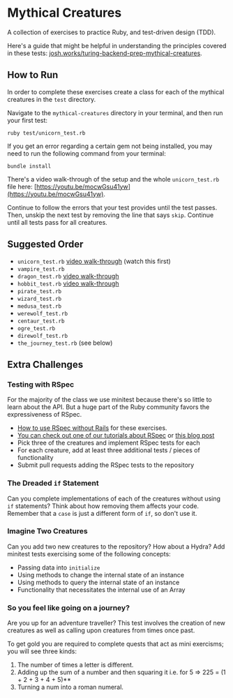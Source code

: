 # Mythical Creatures

A collection of exercises to practice Ruby, and test-driven design (TDD).

Here's a guide that might be helpful in understanding the principles covered in these tests: [josh.works/turing-backend-prep-mythical-creatures](https://josh.works/turing-backend-prep-mythical-creatures).

## How to Run

In order to complete these exercises create a class for each of the mythical creatures in the `test` directory.

Navigate to the `mythical-creatures` directory in your terminal, and then run your first test:

```
ruby test/unicorn_test.rb
```

If you get an error regarding a certain gem not being installed, you may need to run the following command from your terminal:

```
bundle install
```

There's a video walk-through of the setup and the whole `unicorn_test.rb` file here: [https://youtu.be/mocwGsu41yw](https://youtu.be/mocwGsu41yw).

Continue to follow the errors that your test provides until the test passes. Then, unskip the next test by removing the line that says `skip`. Continue until all tests pass for all creatures.

## Suggested Order

* `unicorn_test.rb` [video walk-through](https://youtu.be/mocwGsu41yw) (watch this first)
* `vampire_test.rb`
* `dragon_test.rb` [video walk-through](https://youtu.be/NIPerY-xuCk)
* `hobbit_test.rb` [video walk-through](https://youtu.be/uYGS-DCNR-0)
* `pirate_test.rb`
* `wizard_test.rb`
* `medusa_test.rb`
* `werewolf_test.rb`
* `centaur_test.rb`
* `ogre_test.rb`
* `direwolf_test.rb`
* `the_journey_test.rb` (see below)

## Extra Challenges

### Testing with RSpec

For the majority of the class we use minitest because there's so little to
learn about the API. But a huge part of the Ruby community favors the
expressiveness of RSpec.

* [How to use RSpec without Rails](https://gist.github.com/ap2322/d8081e38d448acccf2cdc25308be565f) for these exercises.
* [You can check out one of our tutorials about RSpec](http://tutorials.jumpstartlab.com/topics/internal_testing/rspec_and_bdd.html)
or [this blog post](http://gregelizondo.github.io/2014/03/03/getting-started-with-rspec-and-unit-testing.html)
* Pick three of the creatures and implement RSpec tests for each
* For each creature, add at least three additional tests / pieces of functionality
* Submit pull requests adding the RSpec tests to the repository

### The Dreaded `if` Statement

Can you complete implementations of each of the creatures without using `if`
statements? Think about how removing them affects your code. Remember that
a `case` is just a different form of `if`, so don't use it.

### Imagine Two Creatures

Can you add two new creatures to the repository? How about a Hydra? Add minitest
tests exercising some of the following concepts:

* Passing data into `initialize`
* Using methods to change the internal state of an instance
* Using methods to query the internal state of an instance
* Functionality that necessitates the internal use of an Array

### So you feel like going on a journey?

 Are you up for an adventure traveller? This test involves the creation of new creatures as well as calling upon
 creatures from times once past.

 To get gold you are required to complete quests that act as mini exercisms; you will see three kinds:
 1. The number of times a letter is different.
 2. Adding up the sum of a number and then squaring it i.e. for 5 => 225 = (1 + 2 + 3 + 4 + 5)**
 3. Turning a num into a roman numeral.
